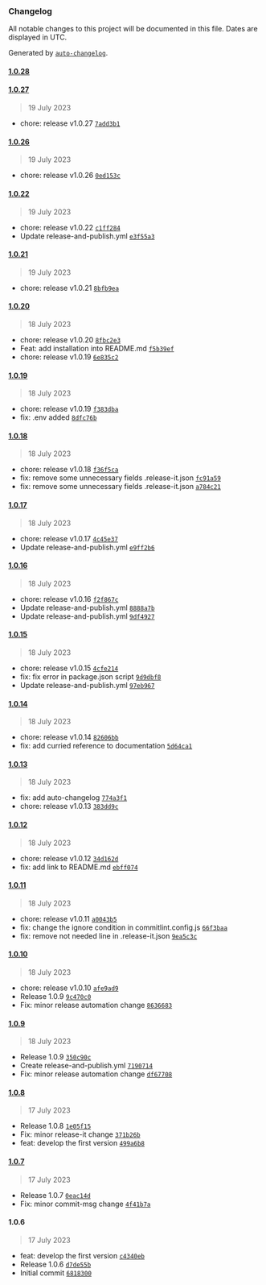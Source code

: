### Changelog

All notable changes to this project will be documented in this file. Dates are displayed in UTC.

Generated by [`auto-changelog`](https://github.com/CookPete/auto-changelog).

#### [1.0.28](https://github.com/pernilsalat/data-transformations/compare/1.0.27...1.0.28)

#### [1.0.27](https://github.com/pernilsalat/data-transformations/compare/1.0.26...1.0.27)

> 19 July 2023

- chore: release v1.0.27 [`7add3b1`](https://github.com/pernilsalat/data-transformations/commit/7add3b10e068c1fd5921acfe02d0e6b768f82ab7)

#### [1.0.26](https://github.com/pernilsalat/data-transformations/compare/1.0.22...1.0.26)

> 19 July 2023

- chore: release v1.0.26 [`0ed153c`](https://github.com/pernilsalat/data-transformations/commit/0ed153c5a55de5cf9ea44ad08c4d7099a7be7b54)

#### [1.0.22](https://github.com/pernilsalat/data-transformations/compare/1.0.21...1.0.22)

> 19 July 2023

- chore: release v1.0.22 [`c1ff284`](https://github.com/pernilsalat/data-transformations/commit/c1ff28415ec0c48a55abe15152f17fe49030f36b)
- Update release-and-publish.yml [`e3f55a3`](https://github.com/pernilsalat/data-transformations/commit/e3f55a33d74f26c7262c0fd4ce4b32ce560e667e)

#### [1.0.21](https://github.com/pernilsalat/data-transformations/compare/1.0.20...1.0.21)

> 19 July 2023

- chore: release v1.0.21 [`8bfb9ea`](https://github.com/pernilsalat/data-transformations/commit/8bfb9ea66d9c17d9799d1fc18cd59c0e16a407e9)

#### [1.0.20](https://github.com/pernilsalat/data-transformations/compare/1.0.19...1.0.20)

> 18 July 2023

- chore: release v1.0.20 [`8fbc2e3`](https://github.com/pernilsalat/data-transformations/commit/8fbc2e395c122ac2dc69acb3d1f372b93d32b9c4)
- Feat: add installation into README.md [`f5b39ef`](https://github.com/pernilsalat/data-transformations/commit/f5b39ef3d1bcf73842d3b4c306f891f441e704f2)
- chore: release v1.0.19 [`6e835c2`](https://github.com/pernilsalat/data-transformations/commit/6e835c21dfe0de19dbb326b67111342b461775c8)

#### [1.0.19](https://github.com/pernilsalat/data-transformations/compare/1.0.18...1.0.19)

> 18 July 2023

- chore: release v1.0.19 [`f383dba`](https://github.com/pernilsalat/data-transformations/commit/f383dbaa77a97f064cb2c5c5ddc3ea828b6df998)
- fix: .env added [`8dfc76b`](https://github.com/pernilsalat/data-transformations/commit/8dfc76b909bb40720c823dbbe28f5a41ecf944fd)

#### [1.0.18](https://github.com/pernilsalat/data-transformations/compare/1.0.17...1.0.18)

> 18 July 2023

- chore: release v1.0.18 [`f36f5ca`](https://github.com/pernilsalat/data-transformations/commit/f36f5ca15f963aa0d3c7d50e9903b5588f4e6e2f)
- fix: remove some unnecessary fields .release-it.json [`fc91a59`](https://github.com/pernilsalat/data-transformations/commit/fc91a59ac2098aac9b4dfd49edc53f59f5bb0157)
- fix: remove some unnecessary fields .release-it.json [`a784c21`](https://github.com/pernilsalat/data-transformations/commit/a784c21c5396074ca1917e84cb8458d390c1c809)

#### [1.0.17](https://github.com/pernilsalat/data-transformations/compare/1.0.16...1.0.17)

> 18 July 2023

- chore: release v1.0.17 [`4c45e37`](https://github.com/pernilsalat/data-transformations/commit/4c45e37860239a693cc55093b78c8a318f390c9b)
- Update release-and-publish.yml [`e9ff2b6`](https://github.com/pernilsalat/data-transformations/commit/e9ff2b64c8e5f72f477989a715c7d646bf33b999)

#### [1.0.16](https://github.com/pernilsalat/data-transformations/compare/1.0.15...1.0.16)

> 18 July 2023

- chore: release v1.0.16 [`f2f867c`](https://github.com/pernilsalat/data-transformations/commit/f2f867cfe63ddafa277df7f165506a91bb83da92)
- Update release-and-publish.yml [`8888a7b`](https://github.com/pernilsalat/data-transformations/commit/8888a7bfdd8d5ba22edd09050cf3002e7549fe27)
- Update release-and-publish.yml [`9df4927`](https://github.com/pernilsalat/data-transformations/commit/9df49278dd17834a3dabcc1c9903abd04cc3ce8c)

#### [1.0.15](https://github.com/pernilsalat/data-transformations/compare/1.0.14...1.0.15)

> 18 July 2023

- chore: release v1.0.15 [`4cfe214`](https://github.com/pernilsalat/data-transformations/commit/4cfe214a3e1cd89b0542a956a3178e8c5d768004)
- fix: fix error in package.json script [`9d9dbf8`](https://github.com/pernilsalat/data-transformations/commit/9d9dbf8a7e6b5bf556bedf458ee66403c2c729e5)
- Update release-and-publish.yml [`97eb967`](https://github.com/pernilsalat/data-transformations/commit/97eb9676c1d119ec72099761978b30368f0c235e)

#### [1.0.14](https://github.com/pernilsalat/data-transformations/compare/1.0.13...1.0.14)

> 18 July 2023

- chore: release v1.0.14 [`82606bb`](https://github.com/pernilsalat/data-transformations/commit/82606bbb4aba77dcf7f0293d12b6d141a8ba46c0)
- fix: add curried reference to documentation [`5d64ca1`](https://github.com/pernilsalat/data-transformations/commit/5d64ca1ce89c99f4a0728dcbfecd5b3028b68920)

#### [1.0.13](https://github.com/pernilsalat/data-transformations/compare/1.0.12...1.0.13)

> 18 July 2023

- fix: add auto-changelog [`774a3f1`](https://github.com/pernilsalat/data-transformations/commit/774a3f1ba77dfd6b196f317b0e8fe649f221bf81)
- chore: release v1.0.13 [`383dd9c`](https://github.com/pernilsalat/data-transformations/commit/383dd9c30f2e9c9281329296e3f1a4c7631b42bf)

#### [1.0.12](https://github.com/pernilsalat/data-transformations/compare/1.0.11...1.0.12)

> 18 July 2023

- chore: release v1.0.12 [`34d162d`](https://github.com/pernilsalat/data-transformations/commit/34d162d29e5747b000c098534904fa17d925f04b)
- fix: add link to README.md [`ebff074`](https://github.com/pernilsalat/data-transformations/commit/ebff0743db2dbd7e00f98e6bae6721a0543e34ba)

#### [1.0.11](https://github.com/pernilsalat/data-transformations/compare/1.0.10...1.0.11)

> 18 July 2023

- chore: release v1.0.11 [`a0043b5`](https://github.com/pernilsalat/data-transformations/commit/a0043b5eef5cac2ef80ff856397f9354b3913d71)
- fix: change the ignore condition in commitlint.config.js [`66f3baa`](https://github.com/pernilsalat/data-transformations/commit/66f3baa663d9d8e8d718f550cb6e6318804dc6cd)
- fix: remove not needed line in .release-it.json [`9ea5c3c`](https://github.com/pernilsalat/data-transformations/commit/9ea5c3c81358d859f6bde1b177278ae779a4f373)

#### [1.0.10](https://github.com/pernilsalat/data-transformations/compare/1.0.9...1.0.10)

> 18 July 2023

- chore: release v1.0.10 [`afe9ad9`](https://github.com/pernilsalat/data-transformations/commit/afe9ad9ca4cfed182f3a3af3747b859197567d1a)
- Release 1.0.9 [`9c470c0`](https://github.com/pernilsalat/data-transformations/commit/9c470c09e3f56ed4757b7071990dd8773ac0d48a)
- Fix: minor release automation change [`8636683`](https://github.com/pernilsalat/data-transformations/commit/86366838f3e61fc81f0f6df54e8780a76ee00848)

#### [1.0.9](https://github.com/pernilsalat/data-transformations/compare/1.0.8...1.0.9)

> 18 July 2023

- Release 1.0.9 [`350c90c`](https://github.com/pernilsalat/data-transformations/commit/350c90c5d4c903a31d9581c3364f82346097d5fa)
- Create release-and-publish.yml [`7190714`](https://github.com/pernilsalat/data-transformations/commit/71907147da16c4ae112c8f02cd37a50b2d2f2607)
- Fix: minor release automation change [`df67708`](https://github.com/pernilsalat/data-transformations/commit/df6770883ee1e0582f4bfccb1468cd81df41cf71)

#### [1.0.8](https://github.com/pernilsalat/data-transformations/compare/1.0.7...1.0.8)

> 17 July 2023

- Release 1.0.8 [`1e05f15`](https://github.com/pernilsalat/data-transformations/commit/1e05f15f027c49ca453879d6d3aefa20873e0083)
- Fix: minor release-it change [`371b26b`](https://github.com/pernilsalat/data-transformations/commit/371b26b82a8687972b2c309eb1bdfdcb356da728)
- feat: develop the first version [`499a6b8`](https://github.com/pernilsalat/data-transformations/commit/499a6b87a0a6fafc6d2aa16d0b4cae07f41674ac)

#### [1.0.7](https://github.com/pernilsalat/data-transformations/compare/1.0.6...1.0.7)

> 17 July 2023

- Release 1.0.7 [`0eac14d`](https://github.com/pernilsalat/data-transformations/commit/0eac14d685c193bafe91917f060ff7a39d4a2848)
- Fix: minor commit-msg change [`4f41b7a`](https://github.com/pernilsalat/data-transformations/commit/4f41b7a985ac1aeedf6d0cb20e37a67d6844fb00)

#### 1.0.6

> 17 July 2023

- feat: develop the first version [`c4340eb`](https://github.com/pernilsalat/data-transformations/commit/c4340eb6f4140dcb314f2ddd5e1a17aeb3f0781d)
- Release 1.0.6 [`d7de55b`](https://github.com/pernilsalat/data-transformations/commit/d7de55b9732046e4315a01aeb6ccfd0dd497e10b)
- Initial commit [`6818300`](https://github.com/pernilsalat/data-transformations/commit/6818300cebf354096c5a079b950f8512883dfc41)
